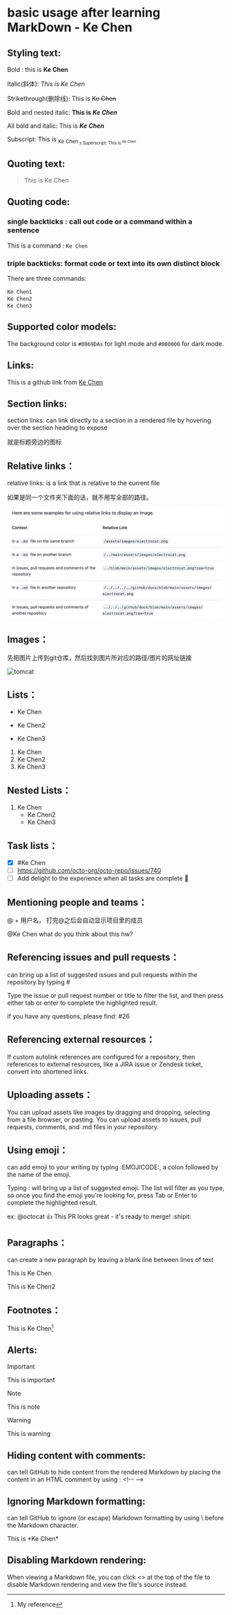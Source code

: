 # basic usage after learning MarkDown - Ke Chen

## Styling text:

Bold : this is **Ke Chen**  

Italic(斜体): _This is Ke Chen_

Strikethrough(删除线): This is ~~Ke Chen~~

Bold and nested italic: **This is _Ke Chen_**

All bold and italic: This is ***Ke Chen***

Subscript: This is <sub>Ke Chen<sub>
s
Superscript: This is <sup>Ke Chen</sup>

## Quoting text:

>This is Ke Chen

## Quoting code:

### single backticks : call out code or a command within a sentence
This is a command : `Ke Chen`

### triple backticks: format code or text into its own distinct block
There are three commands:

```
Ke Chen1
Ke Chen2
Ke Chen3
```

## Supported color models:
The background color is `#0969DAs` for light mode and `#000000` for dark mode.

## Links:
This is a github link from [Ke Chen](https://github.com/kechen11257)

## Section links:
section links: can link directly to a section in a rendered file by hovering over the section heading to expose 

就是标题旁边的图标

## Relative links：
relative links: is a link that is relative to the current file

如果是同一个文件夹下面的话，就不用写全部的路径。
  
![relative links](images/hw1/relative%20links.png)

## Images：
先把图片上传到git仓库，然后找到图片所对应的路径/图片的网址链接

![tomcat](https://myoctocat.com/assets/images/base-octocat.svg)

## Lists：
- Ke Chen
* Ke Chen2
+ Ke Chen3

1. Ke Chen
1. Ke Chen2
1. Ke Chen3

## Nested Lists：
1. Ke Chen
	- Ke Chen2
	- Ke Chen3

## Task lists：
- [x] #Ke Chen
- [ ] https://github.com/octo-org/octo-repo/issues/740
- [ ] Add delight to the experience when all tasks are complete :tada:

## Mentioning people and teams：
@ + 用户名， 打完@之后会自动显示项目里的成员

@Ke Chen what do you think about this hw?

## Referencing issues and pull requests：

can bring up a list of suggested issues and pull requests within the repository by typing #

Type the issue or pull request number or title to filter the list, and then press either tab or enter to complete the highlighted result.

if you have any questions, please find: #26

## Referencing external resources：
If custom autolink references are configured for a repository, then references to external resources, like a JIRA issue or Zendesk ticket, convert into shortened links.

## Uploading assets：
You can upload assets like images by dragging and dropping, selecting from a file browser, or pasting. You can upload assets to issues, pull requests, comments, and .md files in your repository.

## Using emoji：
can add emoji to your writing by typing :EMOJICODE:, a colon followed by the name of the emoji.

Typing : will bring up a list of suggested emoji. The list will filter as you type, so once you find the emoji you're looking for, press Tab or Enter to complete the highlighted result.

ex:
@octocat :+1: This PR looks great - it's ready to merge! :shipit:

## Paragraphs：
can create a new paragraph by leaving a blank line between lines of text

This is Ke Chen

This is Ke Chen2

## Footnotes：
This is Ke Chen[^1]

[^1]: My reference

## Alerts:
> [!IMPORTANT]
> This is important

> [!NOTE]
> This is note

> [!WARNING]
> This is warning

## Hiding content with comments:
can tell GitHub to hide content from the rendered Markdown by placing the content in an HTML comment by using :  \<!--  -->

<!-- This is Ke Chen -->

## Ignoring Markdown formatting:
can tell GitHub to ignore (or escape) Markdown formatting by using \ before the Markdown character.

This is \*Ke Chen\*

## Disabling Markdown rendering:
When viewing a Markdown file, you can click <> at the top of the file to disable Markdown rendering and view the file's source instead.

